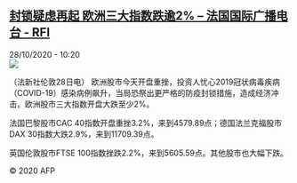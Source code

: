 <!--1603878879000-->
[封锁疑虑再起 欧洲三大指数跌逾2% – 法国国际广播电台 - RFI](http://www.rfi.fr//cn/contenu/20201028-%E5%B0%81%E9%94%81%E7%96%91%E8%99%91%E5%86%8D%E8%B5%B7-%E6%AC%A7%E6%B4%B2%E4%B8%89%E5%A4%A7%E6%8C%87%E6%95%B0%E8%B7%8C%E9%80%BE2)
------

<div>28/10/2020 - 10:20</div><img src="https://s.rfi.fr/media/display/bda9111c-1901-11eb-b61f-005056a964fe/w:310/p:16x9/eco0004b.201028172002.jpg"><div class="t-content__body u-clearfix"><p>（法新社伦敦28日电）    欧洲股市今天开盘重挫，投资人忧心2019冠状病毒疾病（COVID-19）感染病例飙升，当局恐祭出更严格的防疫封锁措施，造成经济冲击。欧洲股市三大指数开盘大跌至少2%。</p><p>    法国巴黎股市CAC 40指数开盘重挫3.2%，来到4579.89点；德国法兰克福股市DAX 30指数大跌2.9%，来到11709.39点。</p><p>    英国伦敦股市FTSE 100指数挫跌2.2%，来到5605.59点。其他股市也大幅下跌。</p><p class="t-copyright">© 2020 AFP</p>        </div>
